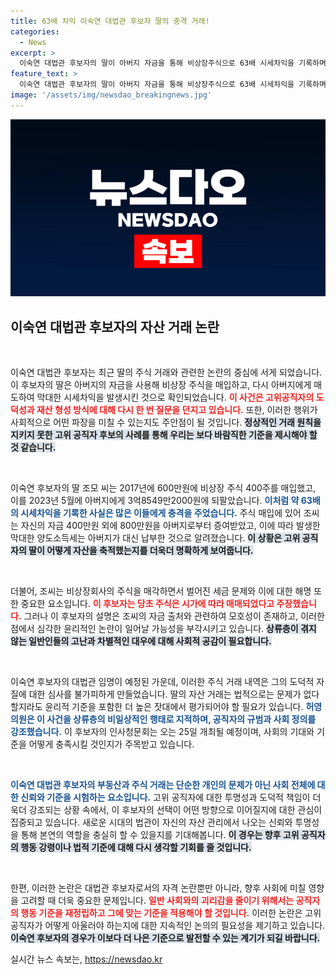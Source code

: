```yaml
---
title: 63배 차익 이숙연 대법관 후보자 딸의 충격 거래!
categories:
  - News
excerpt: >
  이숙연 대법관 후보자의 딸이 아버지 자금을 통해 비상장주식으로 63배 시세차익을 기록하며 논란이 일고 있다. 고위 공직자 후보의 도덕적 기준에 의문을 제기하는 이 사건, 국회 인사청문회가 곧 열린다. 클릭해서 자세한 내용을 확인해보세요!
feature_text: >
  이숙연 대법관 후보자의 딸이 아버지 자금을 통해 비상장주식으로 63배 시세차익을 기록하며 논란이 일고 있다. 고위 공직자 후보의 도덕적 기준에 의문을 제기하는 이 사건, 국회 인사청문회가 곧 열린다. 클릭해서 자세한 내용을 확인해보세요!
image: '/assets/img/newsdao_breakingnews.jpg'
---
```


<p><img src="/assets/img/newsdao_breakingnews.jpg" alt="implanttips 속보" /></p>

<h2 data-ke-size="size26">이숙연 대법관 후보자의 자산 거래 논란</h2>

<p data-ke-size="size16">&nbsp;</p>

<p>이숙연 대법관 후보자는 최근 딸의 주식 거래와 관련한 논란의 중심에 서게 되었습니다. 이 후보자의 딸은 아버지의 자금을 사용해 비상장 주식을 매입하고, 다시 아버지에게 매도하여 막대한 시세차익을 발생시킨 것으로 확인되었습니다. <b><span style="color: #ee2323;">이 사건은 고위공직자의 도덕성과 재산 형성 방식에 대해 다시 한 번 질문을 던지고 있습니다.</span></b> 또한, 이러한 행위가 사회적으로 어떤 파장을 미칠 수 있는지도 주안점이 될 것입니다. <b><span style="background-color: #21538527;">정상적인 거래 원칙을 지키지 못한 고위 공직자 후보의 사례를 통해 우리는 보다 바람직한 기준을 제시해야 할 것 같습니다.</span></b> </p>

<p data-ke-size="size16">&nbsp;</p>

<p>이숙연 후보자의 딸 조모 씨는 2017년에 600만원에 비상장 주식 400주를 매입했고, 이를 2023년 5월에 아버지에게 3억8549만2000원에 되팔았습니다. <b><span style="color: #1a5490;">이처럼 약 63배의 시세차익을 기록한 사실은 많은 이들에게 충격을 주었습니다.</span></b> 주식 매입에 있어 조씨는 자신의 자금 400만원 외에 800만원을 아버지로부터 증여받았고, 이에 따라 발생한 막대한 양도소득세는 아버지가 대신 납부한 것으로 알려졌습니다. <b><span style="background-color: #21538527;">이 상황은 고위 공직자의 딸이 어떻게 자산을 축적했는지를 더욱더 명확하게 보여줍니다.</span></b></p>

<p data-ke-size="size16">&nbsp;</p>

<p>더불어, 조씨는 비상장회사의 주식을 매각하면서 벌어진 세금 문제와 이에 대한 해명 또한 중요한 요소입니다. <b><span style="color: #ee2323;">이 후보자는 당초 주식은 시가에 따라 매매되었다고 주장했습니다.</span></b> 그러나 이 후보자의 설명은 조씨의 자금 출처와 관련하여 모호성이 존재하고, 이러한 점에서 심각한 윤리적인 논란이 일어날 가능성을 부각시키고 있습니다. <b><span style="background-color: #21538527;">상류층이 겪지 않는 일반인들의 고난과 차별적인 대우에 대해 사회적 공감이 필요합니다.</span></b></p>

<p data-ke-size="size16">&nbsp;</p>

<p>이숙연 후보자의 대법관 임명이 예정된 가운데, 이러한 주식 거래 내역은 그의 도덕적 자질에 대한 심사를 불가피하게 만들었습니다. 딸의 자산 거래는 법적으로는 문제가 없다 할지라도 윤리적 기준을 포함한 더 높은 잣대에서 평가되어야 할 필요가 있습니다. <b><span style="color: #1a5490;">허영 의원은 이 사건을 상류층의 비일상적인 행태로 지적하며, 공직자의 규범과 사회 정의를 강조했습니다.</span></b> 이 후보자의 인사청문회는 오는 25일 개최될 예정이며, 사회의 기대와 기준을 어떻게 충족시킬 것인지가 주목받고 있습니다.</p>

<p data-ke-size="size16">&nbsp;</p>

<p><b><span style="color: #1a5490;">이숙연 대법관 후보자의 부동산과 주식 거래는 단순한 개인의 문제가 아닌 사회 전체에 대한 신뢰와 기준을 시험하는 요소입니다.</span></b> 고위 공직자에 대한 투명성과 도덕적 책임이 더욱더 강조되는 상황 속에서, 이 후보자의 선택이 어떤 방향으로 이어질지에 대한 관심이 집중되고 있습니다. 새로운 시대의 법관이 자신의 자산 관리에서 나오는 신뢰와 투명성을 통해 본연의 역할을 충실히 할 수 있을지를 기대해봅니다. <b><span style="background-color: #21538527;">이 경우는 향후 고위 공직자의 행동 강령이나 법적 기준에 대해 다시 생각할 기회를 줄 것입니다.</span></b></p>

<p data-ke-size="size16">&nbsp;</p>

<p>한편, 이러한 논란은 대법관 후보자로서의 자격 논란뿐만 아니라, 향후 사회에 미칠 영향을 고려할 때 더욱 중요한 문제입니다. <b><span style="color: #ee2323;">일반 사회와의 괴리감을 줄이기 위해서는 공직자의 행동 기준을 재정립하고 그에 맞는 기준을 적용해야 할 것입니다.</span></b> 이러한 논란은 고위공직자가 어떻게 아울러야 하는지에 대한 지속적인 논의의 필요성을 제기하고 있습니다. <b><span style="background-color: #21538527;">이숙연 후보자의 경우가 이보다 더 나은 기준으로 발전할 수 있는 계기가 되길 바랍니다.</span></b></p>
실시간 뉴스 속보는, <a href="https://newsdao.kr" rel="dofollow">https://newsdao.kr</a>


